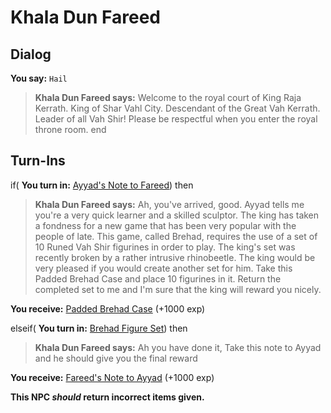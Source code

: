 # Khala Dun Fareed
## Dialog

**You say:** `Hail`



>**Khala Dun Fareed says:** Welcome to the royal court of King Raja Kerrath. King of Shar Vahl City. Descendant of the Great Vah Kerrath. Leader of all Vah Shir!  Please be respectful when you enter the royal throne room.
end

## Turn-Ins





if( **You turn in:** [Ayyad's Note to Fareed](/item/3647)) then


>**Khala Dun Fareed says:** Ah, you've arrived, good. Ayyad tells me you're a very quick learner and a skilled sculptor. The king has taken a fondness for a new game that has been very popular with the people of late. This game, called Brehad, requires the use of a set of 10 Runed Vah Shir figurines in order to play. The king's set was recently broken by a rather intrusive rhinobeetle. The king would be very pleased if you would create another set for him. Take this Padded Brehad Case and place 10 figurines in it. Return the completed set to me and I'm sure that the king will reward you nicely.


 **You receive:**  [Padded Brehad Case](/item/17106) (+1000 exp)

elseif( **You turn in:** [Brehad Figure Set](/item/3644)) then


>**Khala Dun Fareed says:** Ah you have done it, Take this note to Ayyad and he should give you the final reward


 **You receive:**  [Fareed's Note to Ayyad](/item/3643) (+1000 exp)

**This NPC *should* return incorrect items given.**
